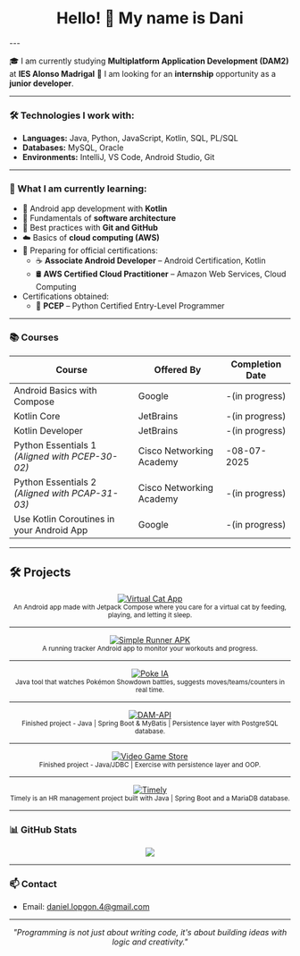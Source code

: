<h1 align="center">Hello! 👋 My name is Dani</h1>
---

🎓 I am currently studying **Multiplatform Application Development (DAM2)** at **IES Alonso Madrigal**
🚀 I am looking for an **internship** opportunity as a **junior developer**.

---

### 🛠️ Technologies I work with:
- **Languages:** Java, Python, JavaScript, Kotlin, SQL, PL/SQL  
- **Databases:** MySQL, Oracle  
- **Environments:** IntelliJ, VS Code, Android Studio, Git

---

### 🎯 What I am currently learning:

- 📱 Android app development with **Kotlin**
- 🧱 Fundamentals of **software architecture**
- 🌱 Best practices with **Git and GitHub**
- ☁️ Basics of **cloud computing (AWS)**
- 🧠 Preparing for official certifications:
  - ☕ **Associate Android Developer** – Android Certification, Kotlin
  - 🛢️ **AWS Certified Cloud Practitioner** – Amazon Web Services, Cloud Computing
- Certifications obtained:
  - 🐍 **PCEP** – Python Certified Entry-Level Programmer

---

### 📚 **Courses**

| Course                                          | Offered By               | Completion Date  | 
|-------------------------------------------------|--------------------------|------------------|
| Android Basics with Compose                     | Google                   | -(in progress)   |
| Kotlin Core                                     | JetBrains                | -(in progress)   |
| Kotlin Developer                                | JetBrains                | -(in progress)   |
| Python Essentials 1 *(Aligned with PCEP-30-02)* | Cisco Networking Academy | -08-07-2025      |
| Python Essentials 2 *(Aligned with PCAP-31-03)* | Cisco Networking Academy | -(in progress)   |
| Use Kotlin Coroutines in your Android App       | Google                   | -(in progress)   |

---

## 🛠 Projects  

<p align="center">
  <!-- Virtual Cat App -->
  <a href="https://github.com/daniellopgon/VirtualCat.git">
    <img src="https://img.shields.io/badge/🐱 Virtual Cat App-Android%20|%20Jetpack%20Compose-blue?style=for-the-badge" alt="Virtual Cat App">
  </a><br>
  <sub>An Android app made with Jetpack Compose where you care for a virtual cat by feeding, playing, and letting it sleep.</sub>
</p>

---

<p align="center">
  <!-- Simple Runner APK -->
  <a href="https://github.com/daniellopgon/SimpleRunnerAPK.git">
    <img src="https://img.shields.io/badge/🏃‍♂️ Simple Runner APK-Android%20|%20Workout%20Tracker-green?style=for-the-badge" alt="Simple Runner APK">
  </a><br>
  <sub>A running tracker Android app to monitor your workouts and progress.</sub>
</p>

---

<p align="center">
  <!-- Poke IA -->
  <a href="https://github.com/daniellopgon/PokeIA">
    <img src="https://img.shields.io/badge/⚡🐭 Poke IA-Java%20|%20AI%20Pokémon-orange?style=for-the-badge" alt="Poke IA">
  </a><br>
  <sub>Java tool that watches Pokémon Showdown battles, suggests moves/teams/counters in real time.</sub>
</p>

---

<p align="center">
  <!-- DAM-API -->
  <a href="https://github.com/daniellopgon/DAM-API.git">
    <img src="https://img.shields.io/badge/🎯 DAM--API-Java%20|%20Spring%20Boot%20&%20MyBatis-red?style=for-the-badge" alt="DAM-API">
  </a><br>
  <sub>Finished project - Java | Spring Boot & MyBatis | Persistence layer with PostgreSQL database.</sub>
</p>

---

<p align="center">
  <!-- Video Game Store -->
  <a href="https://github.com/daniellopgon/Tienda-videojuegos.git">
    <img src="https://img.shields.io/badge/🎮 Video Game Store-Java%20|%20JDBC%20&%20OOP-purple?style=for-the-badge" alt="Video Game Store">
  </a><br>
  <sub>Finished project - Java/JDBC | Exercise with persistence layer and OOP.</sub>
</p>

---

<p align="center">
  <!-- Video Game Store -->
  <a href="https://github.com/daniellopgon/Timely-public-version.git">
    <img src="https://img.shields.io/badge/⏰⌚🕒 Timely-Java%20|%20JDBC%20&%20OOP-purple?style=for-the-badge" alt="Timely">
  </a><br>
  <sub>Timely is an HR management project built with Java | Spring Boot and a MariaDB database.</sub>
</p>

---


### 📊 GitHub Stats

<p align="center">
  <img src="https://github-readme-stats.vercel.app/api/top-langs/?username=daniellopgon&layout=compact&theme=dracula&cache_bust=20250720" />
</p>

---

### 📫 Contact
- Email: daniel.lopgon.4@gmail.com

---

<p align="center">
  <i>"Programming is not just about writing code, it's about building ideas with logic and creativity."</i>
</p>
